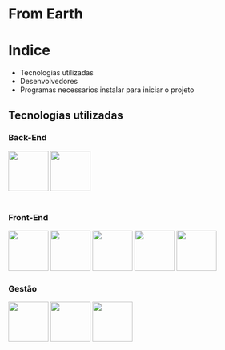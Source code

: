 # From Earth

# Indice

- Tecnologias utilizadas
- Desenvolvedores
- Programas necessarios instalar para iniciar o projeto

## Tecnologias utilizadas

### Back-End
<div style="display: inline_block">
<img src="https://cdn.jsdelivr.net/gh/devicons/devicon/icons/java/java-original-wordmark.svg" width="80px"/>
<img src="https://cdn.jsdelivr.net/gh/devicons/devicon/icons/spring/spring-original-wordmark.svg" width="80px" />
</div><br>

### Front-End
<div style="display: inline_block">
<img src="https://cdn.jsdelivr.net/gh/devicons/devicon/icons/html5/html5-original-wordmark.svg" width="80px"/>
<img src="https://cdn.jsdelivr.net/gh/devicons/devicon/icons/css3/css3-original-wordmark.svg" width="80px"/>
<img src="https://cdn.jsdelivr.net/gh/devicons/devicon/icons/bootstrap/bootstrap-plain-wordmark.svg" width="80px"/>
<img src="https://cdn.jsdelivr.net/gh/devicons/devicon/icons/angularjs/angularjs-original.svg" width="80px" />
<img src="https://cdn.jsdelivr.net/gh/devicons/devicon/icons/typescript/typescript-original.svg" width="80px" />

### Gestão
<div style="display: inline_block">
<img src="https://cdn.jsdelivr.net/gh/devicons/devicon/icons/git/git-plain-wordmark.svg" width="80px"/>
<img src="https://cdn.jsdelivr.net/gh/devicons/devicon/icons/github/github-original-wordmark.svg" width="80px" />
<img src="https://cdn.jsdelivr.net/gh/devicons/devicon/icons/figma/figma-original.svg" width="80px"/>
 
